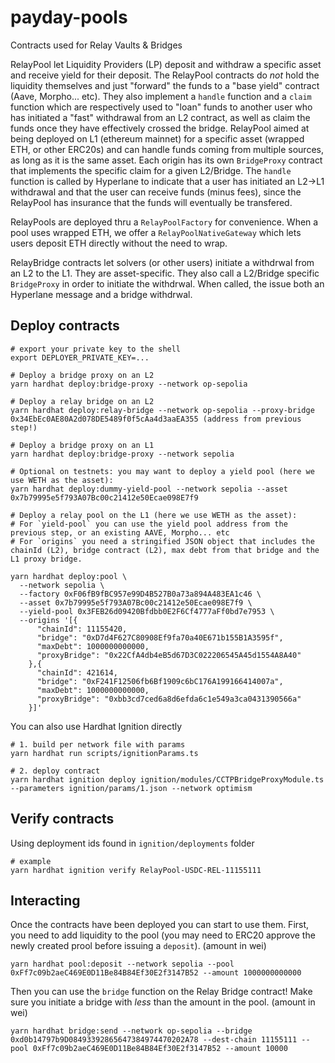 # payday-pools

Contracts used for Relay Vaults & Bridges

RelayPool let Liquidity Providers (LP) deposit and withdraw a specific asset and receive yield for their deposit. The RelayPool contracts do _not_ hold the liquidity themselves and just "forward" the funds to a "base yield" contract (Aave, Morpho... etc). They also implement a `handle` function and a `claim` function which are respectively used to "loan" funds to another user who has initiated a "fast" withdrawal from an L2 contract, as well as claim the funds once they have effectively crossed the bridge.
RelayPool aimed at being deployed on L1 (ethereum mainnet) for a specific asset (wrapped ETH, or other ERC20s) and can handle funds coming from multiple sources, as long as it is the same asset. Each origin has its own `BridgeProxy` contract that implements the specific claim for a given L2/Bridge.
The `handle` function is called by Hyperlane to indicate that a user has initiated an L2->L1 withdrawal and that the user can receive funds (minus fees), since the RelayPool has insurance that the funds will eventually be transfered.

RelayPools are deployed thru a `RelayPoolFactory` for convenience. When a pool uses wrapped ETH, we offer a `RelayPoolNativeGateway` which lets users deposit ETH directly without the need to wrap.

RelayBridge contracts let solvers (or other users) initiate a withdrwal from an L2 to the L1. They are asset-specific. They also call a L2/Bridge specific `BridgeProxy` in order to initiate the withdrwal. When called, the issue both an Hyperlane message and a bridge withdrwal.



## Deploy contracts

```
# export your private key to the shell
export DEPLOYER_PRIVATE_KEY=...

# Deploy a bridge proxy on an L2
yarn hardhat deploy:bridge-proxy --network op-sepolia

# Deploy a relay bridge on an L2
yarn hardhat deploy:relay-bridge --network op-sepolia --proxy-bridge 0x34EbEc0AE80A2d078DE5489f0f5cAa4d3aaEA355 (address from previous step!)

# Deploy a bridge proxy on an L1
yarn hardhat deploy:bridge-proxy --network sepolia

# Optional on testnets: you may want to deploy a yield pool (here we use WETH as the asset):
yarn hardhat deploy:dummy-yield-pool --network sepolia --asset 0x7b79995e5f793A07Bc00c21412e50Ecae098E7f9

# Deploy a relay pool on the L1 (here we use WETH as the asset):
# For `yield-pool` you can use the yield pool address from the previous step, or an existing AAVE, Morpho... etc
# For `origins` you need a stringified JSON object that includes the chainId (L2), bridge contract (L2), max debt from that bridge and the L1 proxy bridge.

yarn hardhat deploy:pool \
  --network sepolia \
  --factory 0xF06fB9fBC957e99D4B527B0a73a894A483EA1c46 \
  --asset 0x7b79995e5f793A07Bc00c21412e50Ecae098E7f9 \
  --yield-pool 0x3FEB26d09420Bfdbb0E2F6Cf4777aFf0bd7e7953 \
  --origins '[{
      "chainId": 11155420,
      "bridge": "0xD7d4F627C80908Ef9fa70a40E671b155B1A3595f",
      "maxDebt": 1000000000000,
      "proxyBridge": "0x22CfA4db4eB5d67D3C022206545A45d1554A8A40"
    },{
      "chainId": 421614,
      "bridge": "0xF241F12506fb6Bf1909c6bC176A199166414007a",
      "maxDebt": 1000000000000,
      "proxyBridge": "0xbb3cd7ced6a8d6efda6c1e549a3ca0431390566a"
    }]'
```

You can also use Hardhat Ignition directly

```
# 1. build per network file with params
yarn hardhat run scripts/ignitionParams.ts

# 2. deploy contract
yarn hardhat ignition deploy ignition/modules/CCTPBridgeProxyModule.ts --parameters ignition/params/1.json --network optimism
```

## Verify contracts

Using deployment ids found in `ignition/deployments` folder

```
# example
yarn hardhat ignition verify RelayPool-USDC-REL-11155111
```

## Interacting

Once the contracts have been deployed you can start to use them.
First, you need to add liquidity to the pool (you may need to ERC20 approve the newly created prool before issuing a `deposit`). (amount in wei)

```
yarn hardhat pool:deposit --network sepolia --pool 0xFf7c09b2aeC469E0D11Be84B84Ef30E2f3147B52 --amount 1000000000000
```

Then you can use the `bridge` function on the Relay Bridge contract! Make sure you initiate a bridge with _less_ than the amount in the pool. (amount in wei)

```
yarn hardhat bridge:send --network op-sepolia --bridge 0xd0b14797b9D08493392865647384974470202A78 --dest-chain 11155111 --pool 0xFf7c09b2aeC469E0D11Be84B84Ef30E2f3147B52 --amount 10000
```
